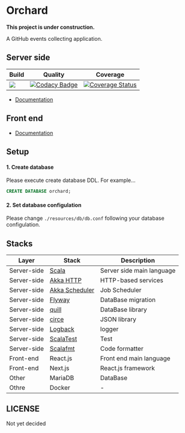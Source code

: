 # Orchard

**This project is under construction.**

A GitHub events collecting application.

## Server side

|Build|Quality|Coverage|
|---|---|---|
|[![](https://travis-ci.org/YoshinoriN/Orchard.svg?branch=master)](https://travis-ci.org/YoshinoriN/Orchard)|[![Codacy Badge](https://api.codacy.com/project/badge/Grade/837c3a3046454c2da2b035d60ba30bea)](https://www.codacy.com/app/YoshinoriN/Selfouettellia?utm_source=github.com&amp;utm_medium=referral&amp;utm_content=YoshinoriN/Selfouettellia&amp;utm_campaign=Badge_Grade)|[![Coverage Status](https://coveralls.io/repos/github/YoshinoriN/Orchard/badge.svg?branch=master)](https://coveralls.io/github/YoshinoriN/Orchard?branch=master)|

* [Documentation](./orchard-server)

## Front end

* [Documentation](./orchard-frontend)

## Setup

#### 1. Create database

Please execute create database DDL. For example...

```sql
CREATE DATABASE orchard;
```

#### 2. Set database configulation

Please change `./resources/db/db.conf` following your database configulation.

## Stacks

|Layer|Stack|Description|
|---|---|---|
|Server-side|[Scala](https://www.scala-lang.org/)|Server side main language|
|Server-side|[Akka HTTP](https://akka.io/docs/)|HTTP-based services|
|Server-side|[Akka Scheduler](https://akka.io/docs/)|Job Scheduler|
|Server-side|[Flyway](https://flywaydb.org/)|DataBase migration|
|Server-side|[quill](https://getquill.io/)|DataBase library|
|Server-side|[circe](https://circe.github.io/circe/)|JSON library|
|Server-side|[Logback](https://logback.qos.ch/)|logger|
|Server-side|[ScalaTest](http://www.scalatest.org/)|Test|
|Server-side|[Scalafmt](https://scalameta.org/scalafmt/)|Code formatter|
|Front-end|React.js|Front end main language|
|Front-end|Next.js|React.js framework|
|Other|MariaDB|DataBase|
|Othre|Docker|-|

## LICENSE

Not yet decided
